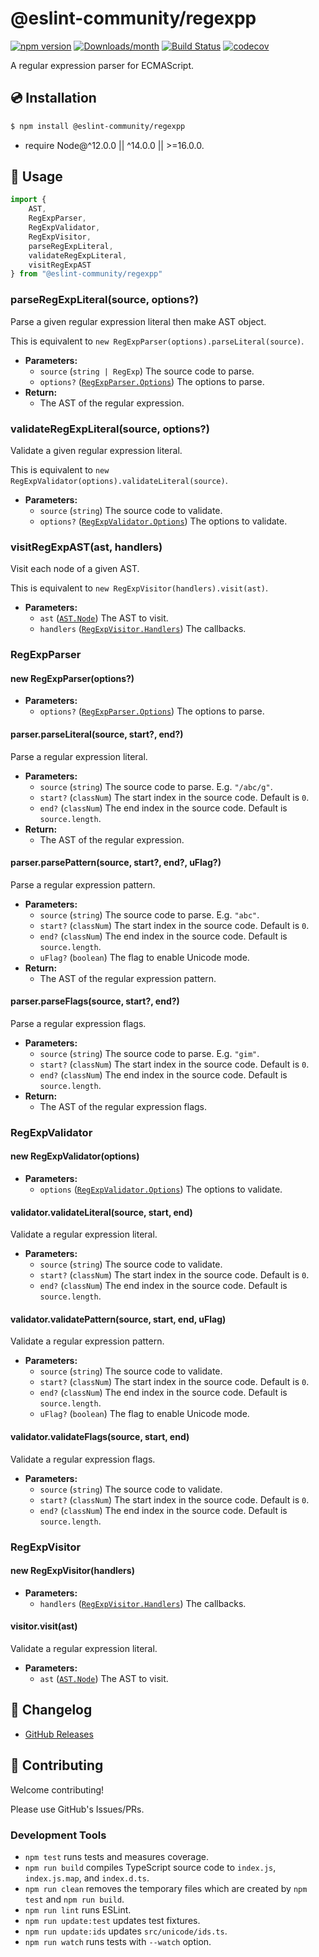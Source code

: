 # @eslint-community/regexpp

[![npm version](https://img.shields.io/npm/v/@eslint-community/regexpp.svg)](https://www.npmjs.com/package/@eslint-community/regexpp)
[![Downloads/month](https://img.shields.io/npm/dm/@eslint-community/regexpp.svg)](http://www.npmtrends.com/@eslint-community/regexpp)
[![Build Status](https://github.com/eslint-community/regexpp/workflows/CI/badge.svg)](https://github.com/eslint-community/regexpp/actions)
[![codecov](https://codecov.io/gh/eslint-community/regexpp/branch/main/graph/badge.svg)](https://codecov.io/gh/eslint-community/regexpp)

A regular expression parser for ECMAScript.

## 💿 Installation

```bash
$ npm install @eslint-community/regexpp
```

- require Node@^12.0.0 || ^14.0.0 || >=16.0.0.

## 📖 Usage

```ts
import {
    AST,
    RegExpParser,
    RegExpValidator,
    RegExpVisitor,
    parseRegExpLiteral,
    validateRegExpLiteral,
    visitRegExpAST
} from "@eslint-community/regexpp"
```

### parseRegExpLiteral(source, options?)

Parse a given regular expression literal then make AST object.

This is equivalent to `new RegExpParser(options).parseLiteral(source)`.

- **Parameters:**
    - `source` (`string | RegExp`) The source code to parse.
    - `options?` ([`RegExpParser.Options`]) The options to parse.
- **Return:**
    - The AST of the regular expression.

### validateRegExpLiteral(source, options?)

Validate a given regular expression literal.

This is equivalent to `new RegExpValidator(options).validateLiteral(source)`.

- **Parameters:**
    - `source` (`string`) The source code to validate.
    - `options?` ([`RegExpValidator.Options`]) The options to validate.

### visitRegExpAST(ast, handlers)

Visit each node of a given AST.

This is equivalent to `new RegExpVisitor(handlers).visit(ast)`.

- **Parameters:**
    - `ast` ([`AST.Node`]) The AST to visit.
    - `handlers` ([`RegExpVisitor.Handlers`]) The callbacks.

### RegExpParser

#### new RegExpParser(options?)

- **Parameters:**
    - `options?` ([`RegExpParser.Options`]) The options to parse.

#### parser.parseLiteral(source, start?, end?)

Parse a regular expression literal.

- **Parameters:**
    - `source` (`string`) The source code to parse. E.g. `"/abc/g"`.
    - `start?` (`classNum`) The start index in the source code. Default is `0`.
    - `end?` (`classNum`) The end index in the source code. Default is `source.length`.
- **Return:**
    - The AST of the regular expression.

#### parser.parsePattern(source, start?, end?, uFlag?)

Parse a regular expression pattern.

- **Parameters:**
    - `source` (`string`) The source code to parse. E.g. `"abc"`.
    - `start?` (`classNum`) The start index in the source code. Default is `0`.
    - `end?` (`classNum`) The end index in the source code. Default is `source.length`.
    - `uFlag?` (`boolean`) The flag to enable Unicode mode.
- **Return:**
    - The AST of the regular expression pattern.

#### parser.parseFlags(source, start?, end?)

Parse a regular expression flags.

- **Parameters:**
    - `source` (`string`) The source code to parse. E.g. `"gim"`.
    - `start?` (`classNum`) The start index in the source code. Default is `0`.
    - `end?` (`classNum`) The end index in the source code. Default is `source.length`.
- **Return:**
    - The AST of the regular expression flags.

### RegExpValidator

#### new RegExpValidator(options)

- **Parameters:**
    - `options` ([`RegExpValidator.Options`]) The options to validate.

#### validator.validateLiteral(source, start, end)

Validate a regular expression literal.

- **Parameters:**
    - `source` (`string`) The source code to validate.
    - `start?` (`classNum`) The start index in the source code. Default is `0`.
    - `end?` (`classNum`) The end index in the source code. Default is `source.length`.

#### validator.validatePattern(source, start, end, uFlag)

Validate a regular expression pattern.

- **Parameters:**
    - `source` (`string`) The source code to validate.
    - `start?` (`classNum`) The start index in the source code. Default is `0`.
    - `end?` (`classNum`) The end index in the source code. Default is `source.length`.
    - `uFlag?` (`boolean`) The flag to enable Unicode mode.

#### validator.validateFlags(source, start, end)

Validate a regular expression flags.

- **Parameters:**
    - `source` (`string`) The source code to validate.
    - `start?` (`classNum`) The start index in the source code. Default is `0`.
    - `end?` (`classNum`) The end index in the source code. Default is `source.length`.

### RegExpVisitor

#### new RegExpVisitor(handlers)

- **Parameters:**
    - `handlers` ([`RegExpVisitor.Handlers`]) The callbacks.

#### visitor.visit(ast)

Validate a regular expression literal.

- **Parameters:**
    - `ast` ([`AST.Node`]) The AST to visit.

## 📰 Changelog

- [GitHub Releases](https://github.com/eslint-community/regexpp/releases)

## 🍻 Contributing

Welcome contributing!

Please use GitHub's Issues/PRs.

### Development Tools

- `npm test` runs tests and measures coverage.
- `npm run build` compiles TypeScript source code to `index.js`, `index.js.map`, and `index.d.ts`.
- `npm run clean` removes the temporary files which are created by `npm test` and `npm run build`.
- `npm run lint` runs ESLint.
- `npm run update:test` updates test fixtures.
- `npm run update:ids` updates `src/unicode/ids.ts`.
- `npm run watch` runs tests with `--watch` option.

[`AST.Node`]: src/ast.ts#L4
[`RegExpParser.Options`]: src/parser.ts#L539
[`RegExpValidator.Options`]: src/validator.ts#L127
[`RegExpVisitor.Handlers`]: src/visitor.ts#L204
